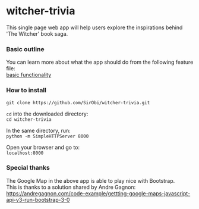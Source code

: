 # witcher-trivia
This single page web app will help users explore the inspirations behind 'The Witcher' book saga.  


### Basic outline  
You can learn more about what the app should do from the following feature file:  
[basic functionality](https://github.com/SirObi/witcher-trivia/blob/master/features/step-definitions/basic_functionality.feature)  

### How to install  

`git clone https://github.com/SirObi/witcher-trivia.git`  

`cd` into the downloaded directory:  
`cd witcher-trivia`  

In the same directory, run:  
`python -m SimpleHTTPServer 8000`  

Open your browser and go to:  
`localhost:8000`  


### Special thanks  
The Google Map in the above app is able to play nice with Bootstrap.   
This is thanks to a solution shared by Andre Gagnon:  
https://andregagnon.com/code-example/gettting-google-maps-javascript-api-v3-run-bootstrap-3-0
